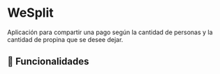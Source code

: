 # WeSplit

Aplicación para compartir una pago según la cantidad de personas y la cantidad de propina que se desee dejar.

## 🚀 Funcionalidades